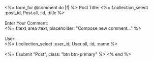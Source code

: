 <%= form_for @comment do |f| %>
  Post Title: <%= f.collection_select :post_id, Post.all, :id, :title %><br>
    <br>
  Enter Your Comment:<br>
  <%= f.text_area :text, placeholder: "Compose new comment..." %><br>
    <br>
  User:<br>
  <%= f.collection_select :user_id, User.all, :id, :name %>
    <br>
    <br>
  <%= f.submit "Post", class: "btn btn-primary" %>
<% end %>
